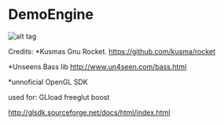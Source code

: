 DemoEngine
==========
![alt tag](http://i.imgur.com/eMyixPW.png)


Credits:
*Kusmas Gnu Rocket. https://github.com/kusma/rocket

*Unseens Bass lib http://www.un4seen.com/bass.html

*unnoficial OpenGL SDK 

used for:
GLload
freeglut
boost

http://glsdk.sourceforge.net/docs/html/index.html





